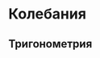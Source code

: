 # Колебания

## Тригонометрия

<Block type="tasks">

<!-- $\dfrac{12\sin11\deg\ \cdot \cos11\deg}{\sin 22\deg}=$

$\dfrac{24({\sin}^{2}17\deg-{\cos}^{2}17\deg)}{\cos34\deg}=$

$36\sqrt{6}\tan(\dfrac{\pi}{6})\sin(\dfrac{\pi}{4})=$

$\dfrac{8}{\sin(-\dfrac{27\pi}{4})\cos(\dfrac{31\pi}{4})}=$

$\dfrac{14\sin19\deg}{\sin341\deg}=$

$\dfrac{5\tan163\deg}{\tan17\deg}=$

$\dfrac{12}{{\sin}^{2}37\deg+{\sin}^{2}127\deg}=$

$\tan\alpha$ if $\sin\alpha=-\dfrac{5}{\sqrt{26}}$ and $\alpha\in(\pi;\dfrac{3\pi}{2})$

$24\cos2\alpha$ if $\sin\alpha=-0.2$

$\dfrac{2\sin(\alpha-7\pi)+\cos(\dfrac{3\pi}{2}+\alpha)}{\sin(\alpha+\pi )}=$

$26\cos(\dfrac{3\pi}{2}+\alpha)$ if $\cos\alpha=\dfrac{12}{13}$ and $\alpha\in (\dfrac{3\pi}{2};2\pi)$

$\tan\alpha$ if $\dfrac{7\sin\alpha+13\cos\alpha}{5\sin\alpha-17\cos\alpha}=3$

$\sqrt{12}\cos^{2}(\dfrac{5\pi}{12})-\sqrt{3}=$ -->

</Block>